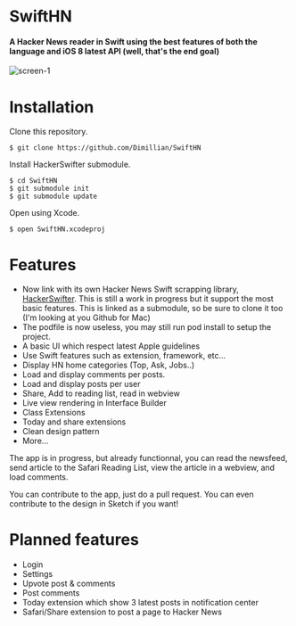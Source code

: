 SwiftHN
=======

#### A Hacker News reader in Swift using the best features of both the language and iOS 8 latest API (well, that's the end goal)


![screen-1](https://raw.githubusercontent.com/Dimillian/SwiftHN/master/git_images/images.png)

# Installation
Clone this repository.
```shell
$ git clone https://github.com/Dimillian/SwiftHN
```

Install HackerSwifter submodule.
```shell
$ cd SwiftHN
$ git submodule init
$ git submodule update
```

Open using Xcode.
```shell
$ open SwiftHN.xcodeproj
```

# Features

* Now link with its own Hacker News Swift scrapping library, [HackerSwifter](https://github.com/Dimillian/HackerSwifter). This is still a work in progress but it support the most basic features. This is linked as a submodule, so be sure to clone it too (I'm looking at you Github for Mac)
* The podfile is now useless, you may still run pod install to setup the project.
* A basic UI which respect latest Apple guidelines
* Use Swift features such as extension, framework, etc...
* Display HN home categories (Top, Ask, Jobs..)
* Load and display comments per posts.
* Load and display posts per user
* Share, Add to reading list, read in webview
* Live view rendering in Interface Builder
* Class Extensions
* Today and share extensions
* Clean design pattern
* More...

The app is in progress, but already functionnal, you can read the newsfeed, send article to the Safari Reading List, view the article in a webview, and load comments. 

You can contribute to the app, just do a pull request. You can even contribute to the design in Sketch if you want!

# Planned features

* Login
* Settings
* Upvote post & comments
* Post comments
* Today extension which show 3 latest posts in notification center
* Safari/Share extension to post a page to Hacker News
